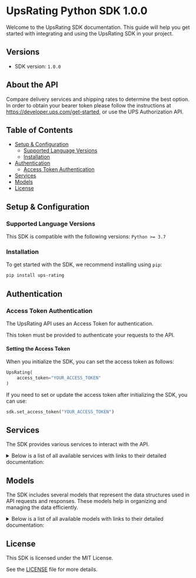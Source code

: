 # UpsRating Python SDK 1.0.0

Welcome to the UpsRating SDK documentation. This guide will help you get started with integrating and using the UpsRating SDK in your project.

## Versions

- SDK version: `1.0.0`

## About the API

Compare delivery services and shipping rates to determine the best option. In order to obtain your bearer token please follow the instructions at https://developer.ups.com/get-started, or use the UPS Authorization API.

## Table of Contents

- [Setup & Configuration](#setup--configuration)
  - [Supported Language Versions](#supported-language-versions)
  - [Installation](#installation)
- [Authentication](#authentication)
  - [Access Token Authentication](#access-token-authentication)
- [Services](#services)
- [Models](#models)
- [License](#license)

## Setup & Configuration

### Supported Language Versions

This SDK is compatible with the following versions: `Python >= 3.7`

### Installation

To get started with the SDK, we recommend installing using `pip`:

```bash
pip install ups-rating
```

## Authentication

### Access Token Authentication

The UpsRating API uses an Access Token for authentication.

This token must be provided to authenticate your requests to the API.

#### Setting the Access Token

When you initialize the SDK, you can set the access token as follows:

```py
UpsRating(
    access_token="YOUR_ACCESS_TOKEN"
)
```

If you need to set or update the access token after initializing the SDK, you can use:

```py
sdk.set_access_token("YOUR_ACCESS_TOKEN")
```

## Services

The SDK provides various services to interact with the API.

<details> 
<summary>Below is a list of all available services with links to their detailed documentation:</summary>

| Name                                                                           |
| :----------------------------------------------------------------------------- |
| [VersionService](documentation/services/VersionService.md)                     |
| [DeprecatedVersionService](documentation/services/DeprecatedVersionService.md) |

</details>

## Models

The SDK includes several models that represent the data structures used in API requests and responses. These models help in organizing and managing the data efficiently.

<details> 
<summary>Below is a list of all available models with links to their detailed documentation:</summary>

| Name                                                                                                                   | Description                                                                                                                                                                                                                                                                                                                                |
| :--------------------------------------------------------------------------------------------------------------------- | :----------------------------------------------------------------------------------------------------------------------------------------------------------------------------------------------------------------------------------------------------------------------------------------------------------------------------------------- |
| [RateRequestWrapper](documentation/models/RateRequestWrapper.md)                                                       | N/A                                                                                                                                                                                                                                                                                                                                        |
| [RateResponseWrapper](documentation/models/RateResponseWrapper.md)                                                     | N/A                                                                                                                                                                                                                                                                                                                                        |
| [RateRequest](documentation/models/RateRequest.md)                                                                     | Rate Request container.                                                                                                                                                                                                                                                                                                                    |
| [RateRequestRequest](documentation/models/RateRequestRequest.md)                                                       | Request container. N/A                                                                                                                                                                                                                                                                                                                     |
| [RateRequestPickupType](documentation/models/RateRequestPickupType.md)                                                 | Pickup Type container tag.                                                                                                                                                                                                                                                                                                                 |
| [RateRequestCustomerClassification](documentation/models/RateRequestCustomerClassification.md)                         | Customer classification container. Valid if ShipFrom country or territory is "US"                                                                                                                                                                                                                                                          |
| [RateRequestShipment](documentation/models/RateRequestShipment.md)                                                     | Container for Shipment Information.                                                                                                                                                                                                                                                                                                        |
| [RequestTransactionReference](documentation/models/RequestTransactionReference.md)                                     | TransactionReference identifies transactions between client and server.                                                                                                                                                                                                                                                                    |
| [ShipmentShipper](documentation/models/ShipmentShipper.md)                                                             | Shipper container. Information associated with the UPS account number.                                                                                                                                                                                                                                                                     |
| [ShipmentShipTo](documentation/models/ShipmentShipTo.md)                                                               | Ship To Container                                                                                                                                                                                                                                                                                                                          |
| [ShipmentShipFrom](documentation/models/ShipmentShipFrom.md)                                                           | Ship From Container.                                                                                                                                                                                                                                                                                                                       |
| [ShipmentAlternateDeliveryAddress](documentation/models/ShipmentAlternateDeliveryAddress.md)                           | Alternate Delivery Address container. Applies for deliveries to UPS Access Point™ locations. Required for the following ShipmentIndicationType values: - 01 - Hold for Pickup at UPS Access Point™ - 02 - UPS Access Point™ Delivery                                                                                                    |
| [ShipmentShipmentIndicationType](documentation/models/ShipmentShipmentIndicationType.md)                               | Container to hold shipment indication type.                                                                                                                                                                                                                                                                                                |
| [ShipmentPaymentDetails](documentation/models/ShipmentPaymentDetails.md)                                               | Payment details container for detailed shipment charges. The two shipment charges that are available for specification are Transportation charges and Duties and Taxes. This container is used for Who Pays What functionality.                                                                                                            |
| [ShipmentFrsPaymentInformation](documentation/models/ShipmentFrsPaymentInformation.md)                                 | UPS Ground Freight Pricing (GFP) Payment Information container. Required only for GFP and when the FRSIndicator is present.                                                                                                                                                                                                                |
| [ShipmentFreightShipmentInformation](documentation/models/ShipmentFreightShipmentInformation.md)                       | Container to hold Freight Shipment information.                                                                                                                                                                                                                                                                                            |
| [ShipmentService](documentation/models/ShipmentService.md)                                                             | Service Container. Only valid with RequestOption = Rate for both Small package and GFP Rating requests.                                                                                                                                                                                                                                    |
| [ShipmentShipmentTotalWeight](documentation/models/ShipmentShipmentTotalWeight.md)                                     | Shipment Total Weight Container. This container is only applicable for "ratetimeintransit" and "shoptimeintransit" request options. Required for all international shipments when retreiving time in transit information, including letters and documents shipments.                                                                       |
| [ShipmentPackage](documentation/models/ShipmentPackage.md)                                                             | Package Container. Only one Package allowed for Simple Rate                                                                                                                                                                                                                                                                                |
| [ShipmentShipmentServiceOptions](documentation/models/ShipmentShipmentServiceOptions.md)                               | Shipment level Accessorials are included in this container.                                                                                                                                                                                                                                                                                |
| [ShipmentShipmentRatingOptions](documentation/models/ShipmentShipmentRatingOptions.md)                                 | Shipment Rating Options container.                                                                                                                                                                                                                                                                                                         |
| [ShipmentInvoiceLineTotal](documentation/models/ShipmentInvoiceLineTotal.md)                                           | Container to hold InvoiceLineTotal Information. Required if the shipment is from US/PR Outbound to non US/PR destination with the PackagingType of UPS PAK(04).Required for international shipments when using request option "ratetimeintransit" or "shoptimeintransit".                                                                  |
| [ShipmentPromotionalDiscountInformation](documentation/models/ShipmentPromotionalDiscountInformation.md)               | PromotionalDiscountInformation container. This container contains discount information that the customer wants to request each time while placing a shipment.                                                                                                                                                                              |
| [ShipmentDeliveryTimeInformation](documentation/models/ShipmentDeliveryTimeInformation.md)                             | Container for requesting Time In Transit Information. Required to view time in transit information. Required to view any time in transit information.                                                                                                                                                                                      |
| [ShipperAddress](documentation/models/ShipperAddress.md)                                                               | Address Container. If the ShipFrom container is not present then this address will be used as the ShipFrom. If this address is used as the ShipFrom, the shipment will be rated from this origin address.                                                                                                                                  |
| [ShipToAddress](documentation/models/ShipToAddress.md)                                                                 | Address Container.                                                                                                                                                                                                                                                                                                                         |
| [ShipFromAddress](documentation/models/ShipFromAddress.md)                                                             | Address container for Ship From. Address Container                                                                                                                                                                                                                                                                                         |
| [AlternateDeliveryAddressAddress](documentation/models/AlternateDeliveryAddressAddress.md)                             | Address container for Alternate Delivery Address.                                                                                                                                                                                                                                                                                          |
| [PaymentDetailsShipmentCharge](documentation/models/PaymentDetailsShipmentCharge.md)                                   | Shipment charge container. If Duty and Tax charges are applicable to a shipment and a payer is not specified, the default payer of Duty and Tax charges is Bill to Receiver. There will be no default payer of Duty and Tax charges for DDU and DDP service.                                                                               |
| [ShipmentChargeBillShipper](documentation/models/ShipmentChargeBillShipper.md)                                         | Container for the BillShipper billing option. This element or its sibling element, BillReceiver, BillThirdParty or ConsigneeBilledIndicator, must be present but no more than one can be present.                                                                                                                                          |
| [ShipmentChargeBillReceiver](documentation/models/ShipmentChargeBillReceiver.md)                                       | Container for the BillReceiver billing option. This element or its sibling element, BillShipper, BillThirdParty or Consignee Billed, must be present but no more than one can be present. For a return shipment, Bill Receiver is invalid for Transportation charges.                                                                      |
| [ShipmentChargeBillThirdParty](documentation/models/ShipmentChargeBillThirdParty.md)                                   | Container for the third party billing option. This element or its sibling element, BillShipper, BillReceiver or Consignee Billed, must be present but no more than one can be present.                                                                                                                                                     |
| [BillReceiverAddress](documentation/models/BillReceiverAddress.md)                                                     | Container for additional information for the bill receiver's UPS accounts address.                                                                                                                                                                                                                                                         |
| [BillThirdPartyAddress](documentation/models/BillThirdPartyAddress.md)                                                 | Container for additional information for the third party UPS accounts address.                                                                                                                                                                                                                                                             |
| [FrsPaymentInformationType](documentation/models/FrsPaymentInformationType.md)                                         | GFP Payment Information Type container. GFP only.                                                                                                                                                                                                                                                                                          |
| [FrsPaymentInformationAddress](documentation/models/FrsPaymentInformationAddress.md)                                   | Payer Address Container. Address container may be present for FRS Payment Information type = 02 and required when the FRS Payment Information type = 03.                                                                                                                                                                                   |
| [FreightShipmentInformationFreightDensityInfo](documentation/models/FreightShipmentInformationFreightDensityInfo.md)   | Freight Density Info container. Required if DensityEligibleIndicator is present.                                                                                                                                                                                                                                                           |
| [FreightDensityInfoAdjustedHeight](documentation/models/FreightDensityInfoAdjustedHeight.md)                           | Container to hold Adjusted Height information. Required if AdjustedHeightIndicator is present.                                                                                                                                                                                                                                             |
| [FreightDensityInfoHandlingUnits](documentation/models/FreightDensityInfoHandlingUnits.md)                             | Handling Unit for Density based rating container.                                                                                                                                                                                                                                                                                          |
| [AdjustedHeightUnitOfMeasurement](documentation/models/AdjustedHeightUnitOfMeasurement.md)                             | Unit of Measurement container for the Adjusted height.                                                                                                                                                                                                                                                                                     |
| [HandlingUnitsType](documentation/models/HandlingUnitsType.md)                                                         | Handling Unit Type for Density based rating.                                                                                                                                                                                                                                                                                               |
| [HandlingUnitsDimensions](documentation/models/HandlingUnitsDimensions.md)                                             | Dimension of the HandlingUnit container for density based pricing.                                                                                                                                                                                                                                                                         |
| [HandlingUnitsUnitOfMeasurement](documentation/models/HandlingUnitsUnitOfMeasurement.md)                               | UnitOfMeasurement container.                                                                                                                                                                                                                                                                                                               |
| [ShipmentTotalWeightUnitOfMeasurement](documentation/models/ShipmentTotalWeightUnitOfMeasurement.md)                   | UnitOfMeasurement Container.                                                                                                                                                                                                                                                                                                               |
| [PackagePackagingType](documentation/models/PackagePackagingType.md)                                                   | Packaging Type Container.                                                                                                                                                                                                                                                                                                                  |
| [PackageDimensions](documentation/models/PackageDimensions.md)                                                         | Dimensions Container. This container is not applicable for GFP Rating request. Required for Heavy Goods service. Package Dimension will be ignored for Simple Rate                                                                                                                                                                         |
| [PackageDimWeight](documentation/models/PackageDimWeight.md)                                                           | Package Dimensional Weight container. Values in this container are ignored when package dimensions are provided. Please visit ups.com for instructions on calculating this value. Only used for non-US/CA/PR shipments.                                                                                                                    |
| [PackagePackageWeight](documentation/models/PackagePackageWeight.md)                                                   | Package Weight Container. Required for an GFP Rating request. Otherwise optional. Required for Heavy Goods service. Package Weight will be ignored for Simple Rate                                                                                                                                                                         |
| [PackageCommodity](documentation/models/PackageCommodity.md)                                                           | Commodity Container. Required only for GFP rating when FRSShipmentIndicator is requested.                                                                                                                                                                                                                                                  |
| [PackagePackageServiceOptions](documentation/models/PackagePackageServiceOptions.md)                                   | PackageServiceOptions container.                                                                                                                                                                                                                                                                                                           |
| [PackageSimpleRate](documentation/models/PackageSimpleRate.md)                                                         | SimpleRate Container                                                                                                                                                                                                                                                                                                                       |
| [PackageUpsPremier](documentation/models/PackageUpsPremier.md)                                                         | UPS Premier                                                                                                                                                                                                                                                                                                                                |
| [DimensionsUnitOfMeasurement](documentation/models/DimensionsUnitOfMeasurement.md)                                     | UnitOfMeasurement container.                                                                                                                                                                                                                                                                                                               |
| [DimWeightUnitOfMeasurement](documentation/models/DimWeightUnitOfMeasurement.md)                                       | UnitOfMeasurement Container.                                                                                                                                                                                                                                                                                                               |
| [PackageWeightUnitOfMeasurement](documentation/models/PackageWeightUnitOfMeasurement.md)                               | UnitOfMeasurement Container.                                                                                                                                                                                                                                                                                                               |
| [CommodityNmfc](documentation/models/CommodityNmfc.md)                                                                 | NMFC Commodity container. For GFP Only.                                                                                                                                                                                                                                                                                                    |
| [PackageServiceOptionsDeliveryConfirmation](documentation/models/PackageServiceOptionsDeliveryConfirmation.md)         | Delivery Confirmation Container. For a list of valid origin/destination countries or territories please refer to appendix. DeliveryConfirmation and COD are mutually exclusive.                                                                                                                                                            |
| [PackageServiceOptionsAccessPointCod](documentation/models/PackageServiceOptionsAccessPointCod.md)                     | Access Point COD indicates Package COD is requested for a shipment. Valid only for : 01 - Hold For Pickup At UPS Access Point, Shipment Indication type. Package Access Point COD is valid only for shipment without return service from US/PR to US/PR and CA to CA. Not valid with (Package) COD.                                        |
| [PackageServiceOptionsCod](documentation/models/PackageServiceOptionsCod.md)                                           | COD Container. Indicates COD is requested. Valid for the following country or territory combinations: US/PR to US/PRCA to CACA to USNot allowed for CA to US for packages that are designated as Letters or Envelopes.                                                                                                                     |
| [PackageServiceOptionsDeclaredValue](documentation/models/PackageServiceOptionsDeclaredValue.md)                       | Declared Value Container.                                                                                                                                                                                                                                                                                                                  |
| [PackageServiceOptionsShipperDeclaredValue](documentation/models/PackageServiceOptionsShipperDeclaredValue.md)         | Shipper Paid Declared Value Charge at Package level. Valid for UPS World Wide Express Freight shipments.                                                                                                                                                                                                                                   |
| [PackageServiceOptionsInsurance](documentation/models/PackageServiceOptionsInsurance.md)                               | Insurance Accesorial. Only one type of insurance can exist at a time on the shipment. Valid for UPS World Wide Express Freight shipments.                                                                                                                                                                                                  |
| [PackageServiceOptionsHazMat](documentation/models/PackageServiceOptionsHazMat.md)                                     | Container to hold HazMat information. Applies only if SubVersion is greater than or equal to 1701.                                                                                                                                                                                                                                         |
| [PackageServiceOptionsDryIce](documentation/models/PackageServiceOptionsDryIce.md)                                     | Container to hold Dry Ice information. Lane check will happen based on postal code/ city.                                                                                                                                                                                                                                                  |
| [CodCodAmount](documentation/models/CodCodAmount.md)                                                                   | CODAmount Container.                                                                                                                                                                                                                                                                                                                       |
| [InsuranceBasicFlexibleParcelIndicator](documentation/models/InsuranceBasicFlexibleParcelIndicator.md)                 | Container to hold Basic Flexible Parcel Indicator information. Valid for UPS World Wide Express Freight shipments.                                                                                                                                                                                                                         |
| [InsuranceExtendedFlexibleParcelIndicator](documentation/models/InsuranceExtendedFlexibleParcelIndicator.md)           | Container for Extended Flexible Parcel Indicator Valid for UPS World Wide Express Freight shipments.                                                                                                                                                                                                                                       |
| [InsuranceTimeInTransitFlexibleParcelIndicator](documentation/models/InsuranceTimeInTransitFlexibleParcelIndicator.md) | Container to hold Time In Transit Flexible Parcel Indicator information. Valid for UPS World Wide Express Freight shipments.                                                                                                                                                                                                               |
| [HazMatHazMatChemicalRecord](documentation/models/HazMatHazMatChemicalRecord.md)                                       | Container to hold HazMat Chemical Records.                                                                                                                                                                                                                                                                                                 |
| [DryIceDryIceWeight](documentation/models/DryIceDryIceWeight.md)                                                       | Container for Weight information for Dry Ice.                                                                                                                                                                                                                                                                                              |
| [DryIceWeightUnitOfMeasurement](documentation/models/DryIceWeightUnitOfMeasurement.md)                                 | Container for Unit Of Measurement for Dry Ice.                                                                                                                                                                                                                                                                                             |
| [ShipmentServiceOptionsAccessPointCod](documentation/models/ShipmentServiceOptionsAccessPointCod.md)                   | Access Point COD indicates Shipment level Access Point COD is requested for a shipment. Valid only for "01 - Hold For Pickup At UPS Access Point" Shipment Indication type. Shipment Access Point COD is valid only for countries or territories within E.U. Not valid with (Shipment) COD. Not available to shipment with return service. |
| [ShipmentServiceOptionsCod](documentation/models/ShipmentServiceOptionsCod.md)                                         | If present, indicates C.O.D. is requested for the shipment. Shipment level C.O.D. is only available for EU origin countries or territories.C.O.D. shipments are only available for Shippers with Daily Pickup and Drop Shipping accounts.                                                                                                  |
| [ShipmentServiceOptionsDeliveryConfirmation](documentation/models/ShipmentServiceOptionsDeliveryConfirmation.md)       | Delivery Confirmation Container. DeliveryConfirmation and C.O.D. are mutually exclusive. Refer to the Appendix for a list of valid origin-destination country or territory pairs associated with each confirmation type.                                                                                                                   |
| [ShipmentServiceOptionsPickupOptions](documentation/models/ShipmentServiceOptionsPickupOptions.md)                     | Shipment Service Pickup Options Container. Valid for UPS Worldwide Express Freight and UPS Worldwide Express Freight Midday shipments.                                                                                                                                                                                                     |
| [ShipmentServiceOptionsDeliveryOptions](documentation/models/ShipmentServiceOptionsDeliveryOptions.md)                 | Shipment Service Delivery Options Container. Valid for UPS Worldwide Express Freight and UPS Worldwide Express Freight Midday shipments.                                                                                                                                                                                                   |
| [ShipmentServiceOptionsRestrictedArticles](documentation/models/ShipmentServiceOptionsRestrictedArticles.md)           | Restricted Articles container. Valid for UPS World Wide Express Freight shipments.                                                                                                                                                                                                                                                         |
| [ShipmentServiceOptionsImportControl](documentation/models/ShipmentServiceOptionsImportControl.md)                     | Container for type of Import Control shipments.                                                                                                                                                                                                                                                                                            |
| [ShipmentServiceOptionsReturnService](documentation/models/ShipmentServiceOptionsReturnService.md)                     | Container for type of Return Services.                                                                                                                                                                                                                                                                                                     |
| [ShipmentServiceOptionsCodCodAmount](documentation/models/ShipmentServiceOptionsCodCodAmount.md)                       | CODAmount Container. UPS does not support all international currency codes. Refer to the appendix for a list of valid codes.                                                                                                                                                                                                               |
| [DeliveryTimeInformationPickup](documentation/models/DeliveryTimeInformationPickup.md)                                 | Pickup container.                                                                                                                                                                                                                                                                                                                          |
| [DeliveryTimeInformationReturnContractServices](documentation/models/DeliveryTimeInformationReturnContractServices.md) | Return contract services container                                                                                                                                                                                                                                                                                                         |
| [RateResponse](documentation/models/RateResponse.md)                                                                   | Rate Response Container.                                                                                                                                                                                                                                                                                                                   |
| [RateResponseResponse](documentation/models/RateResponseResponse.md)                                                   | Response Container.                                                                                                                                                                                                                                                                                                                        |
| [RateResponseRatedShipment](documentation/models/RateResponseRatedShipment.md)                                         |                                                                                                                                                                                                                                                                                                                                            |
| [ResponseResponseStatus](documentation/models/ResponseResponseStatus.md)                                               | Response Status Container.                                                                                                                                                                                                                                                                                                                 |
| [ResponseAlert](documentation/models/ResponseAlert.md)                                                                 | Alert container. There can be zero to many alert containers with code and description.                                                                                                                                                                                                                                                     |
| [ResponseAlertDetail](documentation/models/ResponseAlertDetail.md)                                                     |                                                                                                                                                                                                                                                                                                                                            |
| [ResponseTransactionReference](documentation/models/ResponseTransactionReference.md)                                   | Transaction Reference Container.                                                                                                                                                                                                                                                                                                           |
| [AlertDetailElementLevelInformation](documentation/models/AlertDetailElementLevelInformation.md)                       | Provides more information about the element that represents the alert.                                                                                                                                                                                                                                                                     |
| [ElementLevelInformationElementIdentifier](documentation/models/ElementLevelInformationElementIdentifier.md)           |                                                                                                                                                                                                                                                                                                                                            |
| [RatedShipmentDisclaimer](documentation/models/RatedShipmentDisclaimer.md)                                             |                                                                                                                                                                                                                                                                                                                                            |
| [RatedShipmentService](documentation/models/RatedShipmentService.md)                                                   | Service Container.                                                                                                                                                                                                                                                                                                                         |
| [RatedShipmentRatedShipmentAlert](documentation/models/RatedShipmentRatedShipmentAlert.md)                             |                                                                                                                                                                                                                                                                                                                                            |
| [RatedShipmentBillingWeight](documentation/models/RatedShipmentBillingWeight.md)                                       | Billing Weight Container.                                                                                                                                                                                                                                                                                                                  |
| [RatedShipmentTransportationCharges](documentation/models/RatedShipmentTransportationCharges.md)                       | Transportation Charges Container.                                                                                                                                                                                                                                                                                                          |
| [RatedShipmentBaseServiceCharge](documentation/models/RatedShipmentBaseServiceCharge.md)                               | Base Service Charge Container. These charges would be returned only when subversion is greater than or equal to 1701                                                                                                                                                                                                                       |
| [RatedShipmentItemizedCharges](documentation/models/RatedShipmentItemizedCharges.md)                                   |                                                                                                                                                                                                                                                                                                                                            |
| [RatedShipmentFrsShipmentData](documentation/models/RatedShipmentFrsShipmentData.md)                                   | FRSShipmentData container. Only returned when the FRSShipmentIIndicator is used. UPS Ground Freight Pricing Only.                                                                                                                                                                                                                          |
| [RatedShipmentServiceOptionsCharges](documentation/models/RatedShipmentServiceOptionsCharges.md)                       | Service Options Charges Container.                                                                                                                                                                                                                                                                                                         |
| [RatedShipmentTaxCharges](documentation/models/RatedShipmentTaxCharges.md)                                             |                                                                                                                                                                                                                                                                                                                                            |
| [RatedShipmentTotalCharges](documentation/models/RatedShipmentTotalCharges.md)                                         | Total Charges Container.                                                                                                                                                                                                                                                                                                                   |
| [RatedShipmentTotalChargesWithTaxes](documentation/models/RatedShipmentTotalChargesWithTaxes.md)                       | TotalChargesWithTaxes container would be returned only if TaxInformationIndicator is present in request and when Negotiated Rates are not applicable. TotalChargesWithTaxes contains total charges including total taxes applied to a shipment.                                                                                            |
| [RatedShipmentNegotiatedRateCharges](documentation/models/RatedShipmentNegotiatedRateCharges.md)                       | Negotiated Rate Charges Container. For tiered rates and promotional discounts, if a particular shipment based on zone, origin, destination or even shipment size doesn't qualify for the existing discount then no negotiated rates container will be returned. Published rates will be the applicable rate.                               |
| [RatedShipmentRatedPackage](documentation/models/RatedShipmentRatedPackage.md)                                         |                                                                                                                                                                                                                                                                                                                                            |
| [RatedShipmentTimeInTransit](documentation/models/RatedShipmentTimeInTransit.md)                                       | Container for returned Time in Transit information. Will only be returned if request option was either "ratetimeintransit" or "shoptimeintransit" and DeliveryTimeInformation container was present in request.                                                                                                                            |
| [BillingWeightUnitOfMeasurement](documentation/models/BillingWeightUnitOfMeasurement.md)                               | Unit Of Measurement Container.                                                                                                                                                                                                                                                                                                             |
| [FrsShipmentDataTransportationCharges](documentation/models/FrsShipmentDataTransportationCharges.md)                   | Transportation Charges Container                                                                                                                                                                                                                                                                                                           |
| [FrsShipmentDataFreightDensityRate](documentation/models/FrsShipmentDataFreightDensityRate.md)                         | FreightDensityRate container for Density based rating.                                                                                                                                                                                                                                                                                     |
| [FrsShipmentDataHandlingUnits](documentation/models/FrsShipmentDataHandlingUnits.md)                                   |                                                                                                                                                                                                                                                                                                                                            |
| [TransportationChargesGrossCharge](documentation/models/TransportationChargesGrossCharge.md)                           | Gross Transportation Charges Container                                                                                                                                                                                                                                                                                                     |
| [TransportationChargesDiscountAmount](documentation/models/TransportationChargesDiscountAmount.md)                     | Discount Container                                                                                                                                                                                                                                                                                                                         |
| [TransportationChargesNetCharge](documentation/models/TransportationChargesNetCharge.md)                               | Net Transportation Rate Container                                                                                                                                                                                                                                                                                                          |
| [HandlingUnitsAdjustedHeight](documentation/models/HandlingUnitsAdjustedHeight.md)                                     | Container to hold Adjusted Height information.                                                                                                                                                                                                                                                                                             |
| [NegotiatedRateChargesItemizedCharges](documentation/models/NegotiatedRateChargesItemizedCharges.md)                   |                                                                                                                                                                                                                                                                                                                                            |
| [NegotiatedRateChargesTaxCharges](documentation/models/NegotiatedRateChargesTaxCharges.md)                             |                                                                                                                                                                                                                                                                                                                                            |
| [NegotiatedRateChargesTotalCharge](documentation/models/NegotiatedRateChargesTotalCharge.md)                           | Total Charges Container.                                                                                                                                                                                                                                                                                                                   |
| [NegotiatedRateChargesTotalChargesWithTaxes](documentation/models/NegotiatedRateChargesTotalChargesWithTaxes.md)       | TotalChargesWithTaxes container would be returned only if TaxInformationIndicator is present in request. TotalChargesWithTaxes contains total charges including total taxes applied to a shipment.                                                                                                                                         |
| [RatedPackageBaseServiceCharge](documentation/models/RatedPackageBaseServiceCharge.md)                                 | Base Service Charge Container. These charges would be returned only when subversion is greater than or equal to 1701                                                                                                                                                                                                                       |
| [RatedPackageTransportationCharges](documentation/models/RatedPackageTransportationCharges.md)                         | Transportation Charges Container.                                                                                                                                                                                                                                                                                                          |
| [RatedPackageServiceOptionsCharges](documentation/models/RatedPackageServiceOptionsCharges.md)                         | Service Options Charges Container.                                                                                                                                                                                                                                                                                                         |
| [RatedPackageTotalCharges](documentation/models/RatedPackageTotalCharges.md)                                           | Total Charges Container.                                                                                                                                                                                                                                                                                                                   |
| [RatedPackageBillingWeight](documentation/models/RatedPackageBillingWeight.md)                                         | Billing Weight Container.                                                                                                                                                                                                                                                                                                                  |
| [RatedPackageAccessorial](documentation/models/RatedPackageAccessorial.md)                                             |                                                                                                                                                                                                                                                                                                                                            |
| [RatedPackageItemizedCharges](documentation/models/RatedPackageItemizedCharges.md)                                     |                                                                                                                                                                                                                                                                                                                                            |
| [RatedPackageNegotiatedCharges](documentation/models/RatedPackageNegotiatedCharges.md)                                 | Negotiated Rates container. These charges would be returned only when -1) subversion is greater than or equal to 16072) if negotiated rates were requested for GFP shipments and account number is eligible to receive negotiated rates.                                                                                                   |
| [RatedPackageSimpleRate](documentation/models/RatedPackageSimpleRate.md)                                               | SimpleRate will be returned if Simple Rate present in request                                                                                                                                                                                                                                                                              |
| [RatedPackageRateModifier](documentation/models/RatedPackageRateModifier.md)                                           |                                                                                                                                                                                                                                                                                                                                            |
| [RatedPackageBillingWeightUnitOfMeasurement](documentation/models/RatedPackageBillingWeightUnitOfMeasurement.md)       | Unit Of Measurement Container.                                                                                                                                                                                                                                                                                                             |
| [NegotiatedChargesItemizedCharges](documentation/models/NegotiatedChargesItemizedCharges.md)                           |                                                                                                                                                                                                                                                                                                                                            |
| [TimeInTransitServiceSummary](documentation/models/TimeInTransitServiceSummary.md)                                     | Container for all available service information.                                                                                                                                                                                                                                                                                           |
| [ServiceSummaryService](documentation/models/ServiceSummaryService.md)                                                 | Container for the the UPS service selected for a shipment.                                                                                                                                                                                                                                                                                 |
| [ServiceSummaryEstimatedArrival](documentation/models/ServiceSummaryEstimatedArrival.md)                               | Container for the Time-In-Transit arrival information by service                                                                                                                                                                                                                                                                           |
| [EstimatedArrivalArrival](documentation/models/EstimatedArrivalArrival.md)                                             | Container for the Time-In-Transit arrival information by service. This is the most accurate delivery information available via the Rating API and will reflect changes in delivery schedules due to peak business seasons or holidays.                                                                                                     |
| [EstimatedArrivalPickup](documentation/models/EstimatedArrivalPickup.md)                                               | The date and pick up time container.                                                                                                                                                                                                                                                                                                       |

</details>

## License

This SDK is licensed under the MIT License.

See the [LICENSE](LICENSE) file for more details.

<!-- This file was generated by liblab | https://liblab.com/ -->
